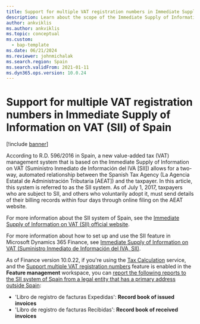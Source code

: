 ```yaml
---
title: Support for multiple VAT registration numbers in Immediate Supply of Information on VAT (SII) of Spain
description: Learn about the scope of the Immediate Supply of Information on VAT feature of Spain to support multiple VAT registration numbers.
author: ankviklis
ms.author: ankviklis
ms.topic: conceptual
ms.custom: 
  - bap-template
ms.date: 06/21/2024
ms.reviewer: johnmichalak
ms.search.region: Spain
ms.search.validFrom: 2021-01-11
ms.dyn365.ops.version: 10.0.24
---
```


# Support for multiple VAT registration numbers in Immediate Supply of Information on VAT (SII) of Spain

[!include [banner](../../includes/banner.md)]

According to R.D. 596/2016 in Spain, a new value-added tax (VAT) management system that is based on the Immediate Supply of Information on VAT (Suministro Inmediato de Información del IVA \[SII\]) allows for a two-way, automated relationship between the Spanish Tax Agency (La Agencia Estatal de Administración Tributaria \[AEAT\]) and the taxpayer. In this article, this system is referred to as the SII system. As of July 1, 2017, taxpayers who are subject to SII, and others who voluntarily adopt it, must send details of their billing records within four days through online filing on the AEAT website.

For more information about the SII system of Spain, see the [Immediate Supply of Information on VAT (SII) official website](https://sede.agenciatributaria.gob.es/Sede/ayuda/manuales-videos-folletos/manuales-practicos/manual-gran-empresa/que-consecuencias-tiene-perder-condicion-empresa/suministro-inmediato-informacion-iva.html).

For more information about how to set up and use the SII feature in Microsoft Dynamics 365 Finance, see [Immediate Supply of Information on VAT (Suministro Inmediato de Información del IVA, SII)](emea-esp-sii.md).

As of Finance version 10.0.22, if you're using the [Tax Calculation](../global/global-tax-calcuation-service-overview.md) service, and the [Support multiple VAT registration numbers](../global/emea-multiple-vat-registration-numbers.md) feature is enabled in the **Feature management** workspace, you can [report the following reports to the SII system of Spain from a legal entity that has a primary address outside Spain](emea-esp-sii.md#multiple-vat):

- 'Libro de registro de facturas Expedidas': **Record book of issued invoices**
- 'Libro de registro de facturas Recibidas': **Record book of received invoices**
